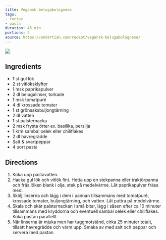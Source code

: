 ```yaml
---
title: Vegansk belugabolognese
tags:
- recipe
- pasta
duration: 45 min
portions: 4
source: https://undertian.com/recept/vegansk-belugabolognese/
---
```

![](https://undertian.com/wp-content/uploads/2018/05/IMG_4878-1308x1308.jpg)
## Ingredients
- 1 st gul lök
- 2 st vitlöksklyftor
- 1 msk paprikapulver
- 2 dl belugalinser, torkade
- 1 msk tomatpuré
- 4 dl krossade tomater
- 1 st grönsaksbuljongtärning
- 2 dl vatten
- 1 st palsternacka
- 2 msk frysta örter ex. basilika, persilja
- 1 krm sambal oelek eller chiliflakes
- 2 dl havregrädde
- Salt & svartpeppar
- 4 port pasta

## Directions
1. Koka upp pastavatten.
2. Hacka gul lök och vitlök fint. Hetta upp en stekpanna eller traktörpanna och fräs löken blank i olja, stek på medelvärme. Låt paprikapulver fräsa med.
3. Skölj linserna och lägg i dem i pannan tillsammans med tomatpuré, krossade tomater, buljongtärning, och vatten. Låt puttra på medelvärme.
4. Skala och skär palsternackan i små bitar, lägg i såsen efter ca 10 minuter tillsammans med kryddorna och eventuell sambal oelek eller chiliflakes. Koka pastan parallellt.
5. När linserna är mjuka men har tuggmotstånd, cirka 25 minuter totalt, tillsätt havregrädde och värm upp. Smaka av med salt och peppar och servera med pastan.
